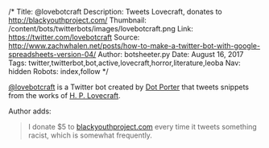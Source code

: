 /*
Title: @lovebotcraft
Description: Tweets Lovecraft, donates to http://blackyouthproject.com/ 
Thumbnail: /content/bots/twitterbots/images/lovebotcraft.png
Link: https://twitter.com/lovebotcraft
Source: http://www.zachwhalen.net/posts/how-to-make-a-twitter-bot-with-google-spreadsheets-version-04/
Author: botsheeter.py
Date: August 16, 2017
Tags: twitter,twitterbot,bot,active,lovecraft,horror,literature,leoba
Nav: hidden
Robots: index,follow
*/

[@lovebotcraft](https://twitter.com/lovebotcraft) is a Twitter bot created by [Dot Porter](https://twitter.com/leoba) that tweets snippets from the works of [H. P. Lovecraft](https://en.wikipedia.org/wiki/H._P._Lovecraft).

Author adds:

> I donate $5 to [blackyouthproject.com](http://blackyouthproject.com/) every time it tweets something racist, which is somewhat frequently.
